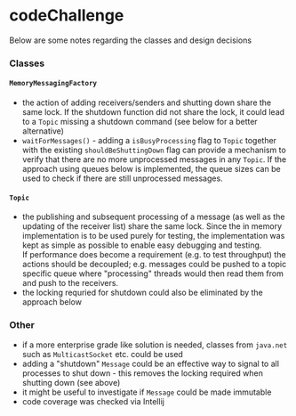 # codeChallenge

Below are some notes regarding the classes and design decisions
### Classes
####  `MemoryMessagingFactory`
* the action of adding receivers/senders and shutting down share the same lock. If the shutdown function did not share the lock, it could lead to a `Topic` missing a shutdown command (see below for a better alternative)
* `waitForMessages()` - adding a `isBusyProcessing` flag to `Topic` together with the existing `shouldBeShuttingDown` flag can provide 
a mechanism to verify that there are no more unprocessed messages in any `Topic`. If the approach using queues below is implemented, the 
queue sizes can be used to check if there are still unprocessed messages.
####  `Topic`
* the publishing and subsequent processing of a message (as well as the updating of the receiver list) 
share the same lock. Since the in memory implementation is to be used purely for testing, 
the implementation was kept as simple as possible to enable easy debugging and testing.
<br>If performance does become a requirement (e.g. to test throughput) the actions
should be decoupled; e.g. messages could be pushed to a topic specific queue where "processing" threads would then read them from 
and push to the receivers.
* the locking requried for shutdown could also be eliminated by the approach below
### Other
* if a more enterprise grade like solution is needed, classes from `java.net` such as `MulticastSocket` etc. could be used
* adding a "shutdown" `Message` could be an effective way to signal to all processes to shut down - this removes the locking required when shutting down (see above)
* it might be useful to investigate if `Message` could be made immutable
* code coverage was checked via Intellij
